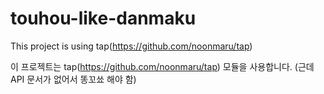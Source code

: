# touhou-like-danmaku
This project is using   tap(https://github.com/noonmaru/tap)


이 프로젝트는 tap(https://github.com/noonmaru/tap) 모듈을 사용합니다. (근데 API 문서가 없어서 똥꼬쑈 해야 함)

